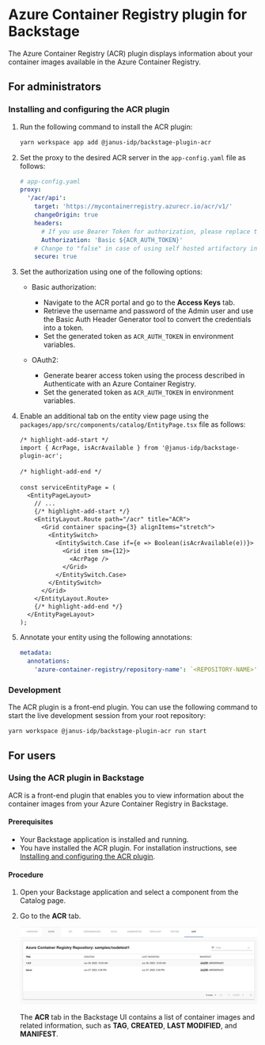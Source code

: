 # Azure Container Registry plugin for Backstage

The Azure Container Registry (ACR) plugin displays information about your container images available in the Azure Container Registry.

## For administrators

### Installing and configuring the ACR plugin

1. Run the following command to install the ACR plugin:

   ```bash
   yarn workspace app add @janus-idp/backstage-plugin-acr
   ```

1. Set the proxy to the desired ACR server in the `app-config.yaml` file as follows:

   ```yaml
   # app-config.yaml
   proxy:
     '/acr/api':
       target: 'https://mycontainerregistry.azurecr.io/acr/v1/'
       changeOrigin: true
       headers:
         # If you use Bearer Token for authorization, please replace the 'Basic' with 'Bearer' in the following line.
         Authorization: 'Basic ${ACR_AUTH_TOKEN}'
       # Change to "false" in case of using self hosted artifactory instance with a self-signed certificate
       secure: true
   ```

1. Set the authorization using one of the following options:

   - Basic authorization:

     - Navigate to the ACR portal and go to the **Access Keys** tab.
     - Retrieve the username and password of the Admin user and use the Basic Auth Header Generator tool to convert the credentials into a token.
     - Set the generated token as `ACR_AUTH_TOKEN` in environment variables.

   - OAuth2:
     - Generate bearer access token using the process described in Authenticate with an Azure Container Registry.
     - Set the generated token as `ACR_AUTH_TOKEN` in environment variables.

1. Enable an additional tab on the entity view page using the `packages/app/src/components/catalog/EntityPage.tsx` file as follows:

   ```tsx title="packages/app/src/components/catalog/EntityPage.tsx"
   /* highlight-add-start */
   import { AcrPage, isAcrAvailable } from '@janus-idp/backstage-plugin-acr';

   /* highlight-add-end */

   const serviceEntityPage = (
     <EntityPageLayout>
       // ...
       {/* highlight-add-start */}
       <EntityLayout.Route path="/acr" title="ACR">
         <Grid container spacing={3} alignItems="stretch">
           <EntitySwitch>
             <EntitySwitch.Case if={e => Boolean(isAcrAvailable(e))}>
               <Grid item sm={12}>
                 <AcrPage />
               </Grid>
             </EntitySwitch.Case>
           </EntitySwitch>
         </Grid>
       </EntityLayout.Route>
       {/* highlight-add-end */}
     </EntityPageLayout>
   );
   ```

1. Annotate your entity using the following annotations:
   ```yaml
   metadata:
     annotations:
       'azure-container-registry/repository-name': `<REPOSITORY-NAME>',
   ```

### Development

The ACR plugin is a front-end plugin. You can use the following command to start the live development session from your root repository:

```
yarn workspace @janus-idp/backstage-plugin-acr run start
```

## For users

### Using the ACR plugin in Backstage

ACR is a front-end plugin that enables you to view information about the container images from your Azure Container Registry in Backstage.

#### Prerequisites

- Your Backstage application is installed and running.
- You have installed the ACR plugin. For installation instructions, see [Installing and configuring the ACR plugin](#installing-and-configuring-the-acr-plugin).

#### Procedure

1. Open your Backstage application and select a component from the Catalog page.

1. Go to the **ACR** tab.

   ![acr-tab](./images/acr-plugin-user1.png)

   The **ACR** tab in the Backstage UI contains a list of container images and related information, such as **TAG**, **CREATED**, **LAST MODIFIED**, and **MANIFEST**.
